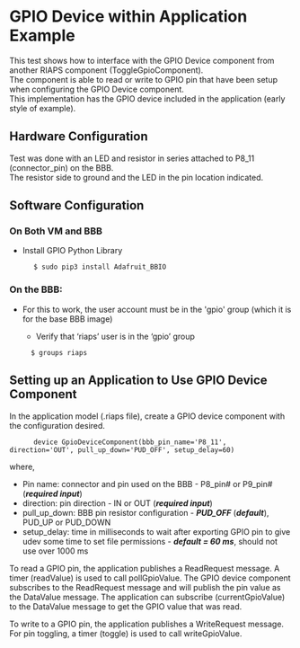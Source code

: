 # GPIO Device within Application Example 

This test shows how to interface with the GPIO Device component from another RIAPS component (ToggleGpioComponent).  
The component is able to read or write to GPIO pin that have been setup when configuring the GPIO Device component.  
This implementation has the GPIO device included in the application (early style of example).

## Hardware Configuration

Test was done with an LED and resistor in series attached to P8_11 (connector_pin) on the BBB.  
The resistor side to ground and the LED in the pin location indicated.

## Software Configuration

### On Both VM and BBB

* Install GPIO Python Library

```
      $ sudo pip3 install Adafruit_BBIO
```

### On the BBB:

* For this to work, the user account must be in the 'gpio' group (which it is for the base BBB image)
    * Verify that ‘riaps’ user is in the ‘gpio’ group

    ```
      $ groups riaps
    ```

## Setting up an Application to Use GPIO Device Component

In the application model (.riaps file), create a GPIO device component with the configuration desired.  

```
      device GpioDeviceComponent(bbb_pin_name='P8_11', direction='OUT', pull_up_down='PUD_OFF', setup_delay=60)
```

where,
- Pin name: connector and pin used on the BBB - P8_pin# or P9_pin# (***required input***)
- direction: pin direction - IN or OUT (***required input***)
- pull_up_down: BBB pin resistor configuration - ***PUD_OFF*** (***default***), PUD_UP or PUD_DOWN
- setup_delay: time in milliseconds to wait after exporting GPIO pin to give udev some time to set file permissions - ***default = 60 ms***, should not use over 1000 ms

To read a GPIO pin, the application publishes a ReadRequest message.  A timer (readValue) is used to call pollGpioValue.  The GPIO device component subscribes to the ReadRequest message and will publish the pin value as the DataValue message.  The application can subscribe (currentGpioValue) to the DataValue message to get the GPIO value that was read.

To write to a GPIO pin, the application publishes a WriteRequest message.  For pin toggling, a timer (toggle) is used to call writeGpioValue.
